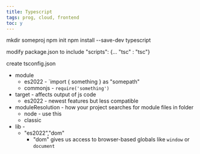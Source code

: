 ```yaml
---
title: Typescript
tags: prog, cloud, frontend
toc: y
---
```





mkdir someproj
npm init
npm install --save-dev typescript

modify package.json to include 
"scripts": {... "tsc" : "tsc"}

create tsconfig.json


* module
  * es2022 - `import { something } as "somepath"
  * commonjs - `require('something')`
* target - affects output of js code
  * es2022 - newest features but less compatible
* moduleResolution - how your project searches for module files in folder
  * node - use this
  * classic
* lib - 
  * "es2022","dom"
    * "dom" gives us access to browser-based globals like `window` or `document`